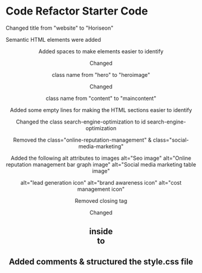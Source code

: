 # Code Refactor Starter Code

Changed title from "website" to "Horiseon"

Semantic HTML elements were added 
<header> <aside>
<nav>    <footer>
<main>

Added spaces to make elements easier to identify

Changed <div> class name from "hero" to "heroimage"

Changed <main> class name from "content" to "maincontent"

Added some empty lines for making the HTML sections easier to identify

Changed the class search-engine-optimization to id search-engine-optimization

Removed the class="online-reputation-management" & class="social-media-marketing"

Added the following alt attributes to images
alt="Seo image"
alt="Online reputation management bar graph image"
alt="Social media marketing table image"

alt="lead generation icon"
alt="brand awareness icon"
alt="cost management icon"

Removed </img> closing tag

Changed <h2> inside <footer> to <h4>

Added comments & structured the style.css file 
